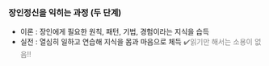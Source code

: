 ### 장인정신을 익히는 과정 (두 단계)

- 이론
  : 장인에게 필요한 원칙, 패턴, 기법, 경험이라는 지식을 습득
- 실전
  : 열심히 일하고 연습해 지식을 몸과 마음으로 체득
  <span style="color:gray">✔️읽기만 해서는 소용이 없음!!</span>
